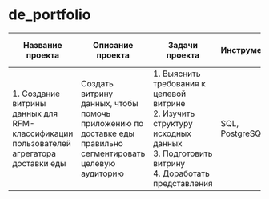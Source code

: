 # de_portfolio

|Название проекта|Описание проекта|Задачи проекта| Инструменты   | Навыки                    | Ключевые слова проекта | 
|----------------|----------------|--------------|---------------|---------------------------|------------------------|
|1. Создание витрины данных для RFM-классификации пользователей агрегатора  доставки еды|Создать витрину данных, чтобы помочь приложению по доставке еды правильно сегментировать целевую аудиторию|1. Выяснить требования к целевой витрине<br>2. Изучить структуру исходных данных<br>3. Подготовить витрину<br>4. Доработать представления |SQL, PostgreSQL|-построение витрин данных<br>-проверка качества данных  |Data Quality, Data Marts, SQL |
